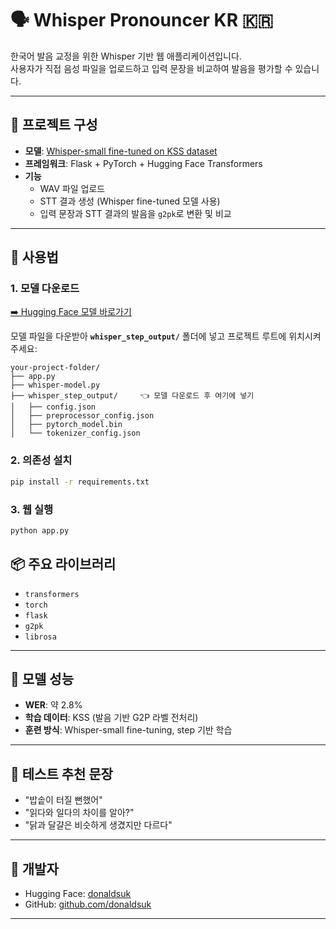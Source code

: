# 🗣️ Whisper Pronouncer KR 🇰🇷

한국어 발음 교정을 위한 Whisper 기반 웹 애플리케이션입니다.  
사용자가 직접 음성 파일을 업로드하고 입력 문장을 비교하여 발음을 평가할 수 있습니다.

---

## 🔧 프로젝트 구성

- **모델**: [Whisper-small fine-tuned on KSS dataset](https://huggingface.co/donaldsuk/whisper-ko)
- **프레임워크**: Flask + PyTorch + Hugging Face Transformers
- **기능**
  - WAV 파일 업로드
  - STT 결과 생성 (Whisper fine-tuned 모델 사용)
  - 입력 문장과 STT 결과의 발음을 `g2pk`로 변환 및 비교

---

## 📂 사용법

### 1. 모델 다운로드

[➡️ Hugging Face 모델 바로가기](https://huggingface.co/donaldsuk/whisper-ko)

모델 파일을 다운받아 **`whisper_step_output/`** 폴더에 넣고 프로젝트 루트에 위치시켜주세요:

```
your-project-folder/
├── app.py
├── whisper-model.py
├── whisper_step_output/     👈 모델 다운로드 후 여기에 넣기
│   ├── config.json
│   ├── preprocessor_config.json
│   ├── pytorch_model.bin
│   └── tokenizer_config.json
```

### 2. 의존성 설치

```bash
pip install -r requirements.txt
```

### 3. 웹 실행

```bash
python app.py
```


## 📦 주요 라이브러리

- `transformers`
- `torch`
- `flask`
- `g2pk`
- `librosa`

---

## 🧠 모델 성능

- **WER**: 약 2.8%
- **학습 데이터**: KSS (발음 기반 G2P 라벨 전처리)
- **훈련 방식**: Whisper-small fine-tuning, step 기반 학습

---

## 🧪 테스트 추천 문장

- "밥솥이 터질 뻔했어"
- "읽다와 일다의 차이를 알아?"
- "닭과 달걀은 비슷하게 생겼지만 다르다"

---

## 👤 개발자

- Hugging Face: [donaldsuk](https://huggingface.co/donaldsuk)
- GitHub: [github.com/donaldsuk](https://github.com/donaldsuk)

---
